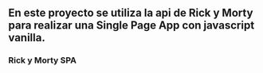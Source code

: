 ## En este proyecto se utiliza la api de Rick y Morty para realizar una Single Page App con javascript vanilla. 
### Rick y Morty SPA
